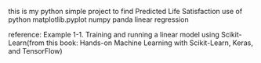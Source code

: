 this is my python simple project to find Predicted Life Satisfaction use of python  matplotlib.pyplot numpy panda linear regression 


reference:
Example 1-1. Training and running a linear model using Scikit-Learn(from this book: Hands-on Machine Learning with Scikit-Learn, Keras, and TensorFlow)